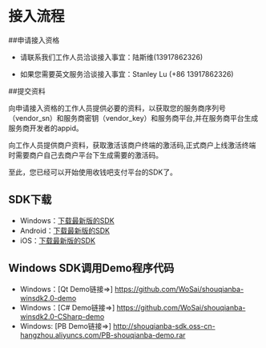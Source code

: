 # 接入流程

##申请接入资格

- 请联系我们工作人员洽谈接入事宜：陆斯维(13917862326)

- 如果您需要英文服务洽谈接入事宜：Stanley Lu (+86 13917862326)

##提交资料

向申请接入资格的工作人员提供必要的资料，以获取您的服务商序列号（vendor_sn）和服务商密钥（vendor_key）和服务商平台,并在服务商平台生成服务商开发者的appid。

向工作人员提供商户资料，获取激活该商户终端的激活码,正式商户上线激活终端时需要商户自己去商户平台下生成需要的激活码。

至此，您已经可以开始使用收钱吧支付平台的SDK了。

## SDK下载
* Windows：[下载最新版的SDK](http://shouqianba-sdk.oss-cn-hangzhou.aliyuncs.com/SQB-Windows-SDK.zip)
* Android：[下载最新版的SDK](http://shouqianba-sdk.oss-cn-hangzhou.aliyuncs.com/SQB-Android-SDK.zip)
* iOS：[下载最新版的SDK](http://shouqianba-sdk.oss-cn-hangzhou.aliyuncs.com/SQB-IOS-SDK.zip)

## Windows SDK调用Demo程序代码
* Windows：[Qt Demo链接=>] https://github.com/WoSai/shouqianba-winsdk2.0-demo
* Windows：[C# Demo链接=>] https://github.com/WoSai/shouqianba-winsdk2.0-CSharp-demo
* Windows: [PB Demo链接=>] http://shouqianba-sdk.oss-cn-hangzhou.aliyuncs.com/PB-shouqianba-demo.rar
